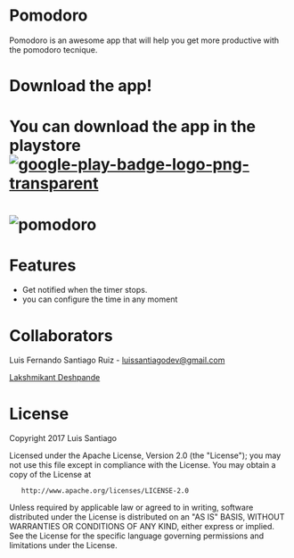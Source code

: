 # Pomodoro
Pomodoro is an awesome app that will help you get more productive with the pomodoro tecnique.
# Download the app!
You can download the app in the playstore
[![google-play-badge-logo-png-transparent](https://user-images.githubusercontent.com/21210652/45766942-814a0800-bbfe-11e8-9c76-c2d4af8bb213.png)](https://play.google.com/store/apps/details?id=com.luis_santiago.pomodoro)
============
![pomodoro](https://user-images.githubusercontent.com/21210652/30008467-a0042770-90e5-11e7-911c-7c93073cca20.png)
============
# Features
* Get notified when the timer stops.
* you can configure the time in any moment

# Collaborators 
Luis Fernando Santiago Ruiz - luissantiagodev@gmail.com

[Lakshmikant Deshpande](https://github.com/lakshmikantdeshpande)
# License
   Copyright 2017 Luis Santiago

   Licensed under the Apache License, Version 2.0 (the "License");
   you may not use this file except in compliance with the License.
   You may obtain a copy of the License at

       http://www.apache.org/licenses/LICENSE-2.0

   Unless required by applicable law or agreed to in writing, software
   distributed under the License is distributed on an "AS IS" BASIS,
   WITHOUT WARRANTIES OR CONDITIONS OF ANY KIND, either express or implied.
   See the License for the specific language governing permissions and
   limitations under the License.

